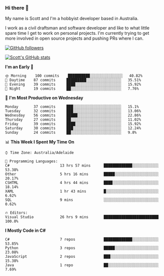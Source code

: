 ### Hi there 👋

My name is Scott and I'm a hobbyist developer based in Australia.

I work as a civil draftsman and software developer and like to what little spare time I get to work on personal projects. I'm currently trying to get more involved in open source projects and pushing PRs where I can. 

[![GitHub followers](https://img.shields.io/github/followers/puppetsw?label=Follow&style=social)](https://github.com/puppetsw?tab=followers)

[![Scott's GitHub stats](https://github-readme-stats.vercel.app/api?username=puppetsw&show_icons=true&theme=dark)](https://github.com/anuraghazra/github-readme-stats)

<!--START_SECTION:waka-->
**I'm an Early 🐤** 

```text
🌞 Morning    100 commits    ██████████░░░░░░░░░░░░░░░   40.82% 
🌆 Daytime    87 commits     █████████░░░░░░░░░░░░░░░░   35.51% 
🌃 Evening    39 commits     ████░░░░░░░░░░░░░░░░░░░░░   15.92% 
🌙 Night      19 commits     ██░░░░░░░░░░░░░░░░░░░░░░░   7.76%

```
📅 **I'm Most Productive on Wednesday** 

```text
Monday       37 commits     ███░░░░░░░░░░░░░░░░░░░░░░   15.1% 
Tuesday      32 commits     ███░░░░░░░░░░░░░░░░░░░░░░   13.06% 
Wednesday    56 commits     █████░░░░░░░░░░░░░░░░░░░░   22.86% 
Thursday     27 commits     ██░░░░░░░░░░░░░░░░░░░░░░░   11.02% 
Friday       39 commits     ████░░░░░░░░░░░░░░░░░░░░░   15.92% 
Saturday     30 commits     ███░░░░░░░░░░░░░░░░░░░░░░   12.24% 
Sunday       24 commits     ██░░░░░░░░░░░░░░░░░░░░░░░   9.8%

```


📊 **This Week I Spent My Time On** 

```text
⌚︎ Time Zone: Australia/Adelaide

💬 Programming Languages: 
C#                       13 hrs 57 mins      █████████████░░░░░░░░░░░░   53.38% 
Other                    5 hrs 16 mins       █████░░░░░░░░░░░░░░░░░░░░   20.17% 
CSHTML                   4 hrs 44 mins       ████░░░░░░░░░░░░░░░░░░░░░   18.14% 
XAML                     1 hr 43 mins        █░░░░░░░░░░░░░░░░░░░░░░░░   6.62% 
SQL                      9 mins              ░░░░░░░░░░░░░░░░░░░░░░░░░   0.62%

🔥 Editors: 
Visual Studio            26 hrs 9 mins       █████████████████████████   100.0%

```

**I Mostly Code in C#** 

```text
C#                       7 repos             █████████████░░░░░░░░░░░░   53.85% 
Python                   3 repos             █████░░░░░░░░░░░░░░░░░░░░   23.08% 
JavaScript               2 repos             ███░░░░░░░░░░░░░░░░░░░░░░   15.38% 
Java                     1 repo              ██░░░░░░░░░░░░░░░░░░░░░░░   7.69%

```



<!--END_SECTION:waka-->

<!--
**puppetsw/puppetsw** is a ✨ _special_ ✨ repository because its `README.md` (this file) appears on your GitHub profile.

Here are some ideas to get you started:

- 🔭 I’m currently working on ...
- 🌱 I’m currently learning ...
- 👯 I’m looking to collaborate on ...
- 🤔 I’m looking for help with ...
- 💬 Ask me about ...
- 📫 How to reach me: ...
- 😄 Pronouns: ...
- ⚡ Fun fact: ...
-->
